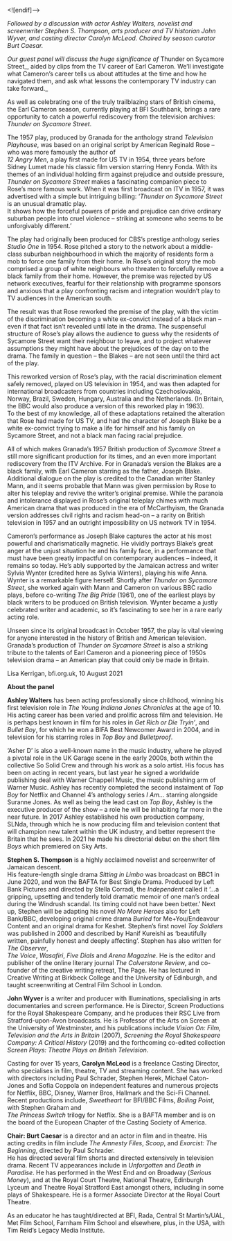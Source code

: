 <![endif]-->

_Followed by a discussion with actor Ashley Walters, novelist and screenwriter Stephen S. Thompson, arts producer and TV historian John Wyver, and casting director Carolyn McLeod. Chaired by season curator Burt Caesar._

_Our guest panel will discuss the huge significance of_ Thunder on Sycamore Street_, aided by clips from the TV career of Earl Cameron. We’ll investigate what Cameron’s career tells us about attitudes at the time and how he navigated them, and ask what lessons the contemporary TV industry can take forward._

As well as celebrating one of the truly trailblazing stars of British cinema, the Earl Cameron season, currently playing at BFI Southbank, brings a rare opportunity to catch a powerful rediscovery from the television archives: _Thunder on Sycamore Street_.

The 1957 play, produced by Granada for the anthology strand _Television Playhouse_, was based on an original script by American Reginald Rose – who was more famously the author of  
_12 Angry Men_, a play first made for US TV in 1954, three years before Sidney Lumet made his classic film version starring Henry Fonda. With its themes of an individual holding firm against prejudice and outside pressure, _Thunder on Sycamore Street_ makes a fascinating companion piece to Rose’s more famous work. When it was first broadcast on ITV in 1957, it was advertised with a simple but intriguing billing: ‘_Thunder on Sycamore Street_ is an unusual dramatic play.  
It shows how the forceful powers of pride and prejudice can drive ordinary suburban people into cruel violence – striking at someone who seems to be unforgivably different.’

The play had originally been produced for CBS’s prestige anthology series _Studio One_ in 1954. Rose pitched a story to the network about a middle-class suburban neighbourhood in which the majority of residents form a mob to force one family from their home. In Rose’s original story the mob comprised a group of white neighbours who threaten to forcefully remove a black family from their home. However, the premise was rejected by US network executives, fearful for their relationship with programme sponsors and anxious that a play confronting racism and integration wouldn’t play to TV audiences in the American south.

The result was that Rose reworked the premise of the play, with the victim of the discrimination becoming a white ex-convict instead of a black man – even if that fact isn’t revealed until late in the drama. The suspenseful structure of Rose’s play allows the audience to guess why the residents of Sycamore Street want their neighbour to leave, and to project whatever assumptions they might have about the prejudices of the day on to the drama. The family in question – the Blakes – are not seen until the third act of the play.

This reworked version of Rose’s play, with the racial discrimination element safely removed, played on US television in 1954, and was then adapted for international broadcasters from countries including Czechoslovakia, Norway, Brazil, Sweden, Hungary, Australia and the Netherlands. (In Britain, the BBC would also produce a version of this reworked play in 1963).  
To the best of my knowledge, all of these adaptations retained the alteration that Rose had made for US TV, and had the character of Joseph Blake be a white ex-convict trying to make a life for himself and his family on Sycamore Street, and not a black man facing racial prejudice.

All of which makes Granada’s 1957 British production of _Sycamore Street_ a still more significant production for its times, and an even more important rediscovery from the ITV Archive. For in Granada’s version the Blakes are a black family, with Earl Cameron starring as the father, Joseph Blake. Additional dialogue on the play is credited to the Canadian writer Stanley Mann, and it seems probable that Mann was given permission by Rose to alter his teleplay and revive the writer’s original premise. While the paranoia and intolerance displayed in Rose’s original teleplay chimes with much American drama that was produced in the era of McCarthyism, the Granada version addresses civil rights and racism head-on – a rarity on British television in 1957 and an outright impossibility on US network TV in 1954.

Cameron’s performance as Joseph Blake captures the actor at his most powerful and charismatically magnetic. He vividly portrays Blake’s great anger at the unjust situation he and his family face, in a performance that must have been greatly impactful on contemporary audiences – indeed, it remains so today. He’s ably supported by the Jamaican actress and writer Sylvia Wynter (credited here as Sylvia Winters), playing his wife Anna. Wynter is a remarkable figure herself. Shortly after _Thunder on Sycamore Street_, she worked again with Mann and Cameron on various BBC radio plays, before co-writing _The Big Pride_ (1961), one of the earliest plays by black writers to be produced on British television. Wynter became a justly celebrated writer and academic, so it’s fascinating to see her in a rare early acting role.

Unseen since its original broadcast in October 1957, the play is vital viewing for anyone interested in the history of British and American television. Granada’s production of _Thunder on Sycamore Street_ is also a striking tribute to the talents of Earl Cameron and a pioneering piece of 1950s television drama – an American play that could only be made in Britain.

Lisa Kerrigan, bfi.org.uk, 10 August 2021

**About the panel**

**Ashley Walters** has been acting professionally since childhood, winning his first television role in _The Young Indiana Jones Chronicles_ at the age of 10. His acting career has been varied and prolific across film and television. He is perhaps best known in film for his roles in _Get Rich or Die Tryin’_, and _Bullet Boy_, for which he won a BIFA Best Newcomer Award in 2004, and in television for his starring roles in _Top Boy_ and _Bulletproof_.

‘Asher D’ is also a well-known name in the music industry, where he played a pivotal role in the UK Garage scene in the early 2000s, both within the collective So Solid Crew and through his work as a solo artist. His focus has been on acting in recent years, but last year he signed a worldwide publishing deal with Warner Chappell Music, the music publishing arm of Warner Music. Ashley has recently completed the second instalment of _Top Boy_ for Netflix and Channel 4’s anthology series _I Am..._ starring alongside Suranne Jones. As well as being the lead cast on _Top Boy_, Ashley is the executive producer of the show – a role he will be inhabiting far more in the near future. In 2017 Ashley established his own production company, SLNda, through which he is now producing film and television content that will champion new talent within the UK industry, and better represent the Britain that he sees. In 2021 he made his directorial debut on the short film _Boys_ which premiered on Sky Arts.

**Stephen S. Thompson** is a highly acclaimed novelist and screenwriter of Jamaican descent.  
His feature-length single drama _Sitting in Limbo_ was broadcast on BBC1 in June 2020, and won the BAFTA for Best Single Drama. Produced by Left Bank Pictures and directed by Stella Corradi, the _Independent_ called it ‘…a gripping, upsetting and tenderly told dramatic memoir of one man’s ordeal during the Windrush scandal. Its timing could not have been better.’ Next up, Stephen will be adapting his novel _No More Heroes_ also for Left Bank/BBC, developing original crime drama _Buried_ for Me+You/Endeavour Content and an original drama for Keshet. Stephen’s first novel _Toy Soldiers_ was published in 2000 and described by Hanif Kureishi as ‘beautifully written, painfully honest and deeply affecting’. Stephen has also written for _The Observer_,  
_The_ _Voice_, _Wasafiri_, _Five Dials_ and _Arena Magazine_. He is the editor and publisher of the online literary journal _The Colverstone Review_, and co-founder of the creative writing retreat, The Page. He has lectured in Creative Writing at Birkbeck College and the University of Edinburgh, and taught screenwriting at Central Film School in London.

**John Wyver** is a writer and producer with Illuminations, specialising in arts documentaries and screen performance. He is Director, Screen Productions for the Royal Shakespeare Company, and he produces their RSC Live from Stratford-upon-Avon broadcasts. He is Professor of the Arts on Screen at the University of Westminster, and his publications include _Vision On: Film, Television and the Arts in Britain_ (2007), _Screening the Royal Shakespeare Company: A Critical History_ (2019) and the forthcoming co-edited collection _Screen Plays: Theatre Plays on British Television_.

Casting for over 15 years, **Carolyn McLeod** is a freelance Casting Director, who specialises in film, theatre, TV and streaming content. She has worked with directors including Paul Schrader, Stephen Herek, Michael Caton-Jones and Sofia Coppola on independent features and numerous projects for Netflix, BBC, Disney, Warner Bros, Hallmark and the Sci-Fi Channel. Recent productions include, _Sweetheart_ for BFI/BBC Films, _Boiling Point_, with Stephen Graham and  
_The Princess Switch_ trilogy for Netflix. She is a BAFTA member and is on the board of the European Chapter of the Casting Society of America.

**Chair: Burt Caesar** is a director and an actor in film and in theatre. His acting credits in film include _The Amnesty Files_, _Scoop_, and _Exorcist: The Beginning_, directed by Paul Schrader.  
He has directed several film shorts and directed extensively in television drama. Recent TV appearances include in _Unforgotten_ and _Death_ _in Paradise_. He has performed in the West End and on Broadway (_Serious_ _Money_), and at the Royal Court Theatre, National Theatre, Edinburgh Lyceum and Theatre Royal Stratford East amongst others, including in some plays of Shakespeare. He is a former Associate Director at the Royal Court Theatre.

As an educator he has taught/directed at BFI, Rada, Central St Martin’s/UAL, Met Film School, Farnham Film School and elsewhere, plus, in the USA, with Tim Reid’s Legacy Media Institute.
<!--stackedit_data:
eyJoaXN0b3J5IjpbLTc4MTkxNTA2N119
-->